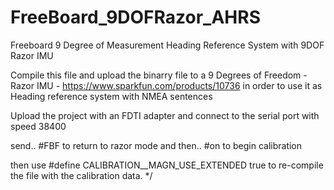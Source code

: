 FreeBoard_9DOFRazor_AHRS
========================

Freeboard 9 Degree of Measurement Heading Reference System with 9DOF Razor IMU

Compile this file and upload the binarry file to a
9 Degrees of Freedom - Razor IMU - https://www.sparkfun.com/products/10736
in order to use it as Heading reference system with NMEA sentences

Upload the project with an FDTI adapter and connect to the serial port
with speed 38400 

send..
#FBF 
to return to razor mode 
and then..
#on 
to begin calibration

then use #define CALIBRATION__MAGN_USE_EXTENDED true to re-compile the file 
with the calibration data.
*/
